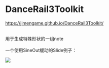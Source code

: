 # DanceRail3Toolkit

https://jimengame.github.io/DanceRail3Toolkit/

<br>
用于生成特殊形状的一组note<br>
<br>
一个使用SineOut缓动的Slide例子：<br>

![](https://github.com/JIMENGAME/DanceRail3Toolkit/raw/main/example.png)